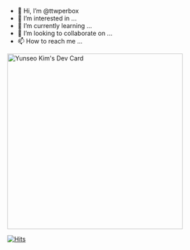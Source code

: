 - 👋 Hi, I’m @ttwperbox
- 👀 I’m interested in ...
- 🌱 I’m currently learning ...
- 💞️ I’m looking to collaborate on ...
- 📫 How to reach me ...

<a href="https://app.daily.dev/ttwperbox"><img src="https://api.daily.dev/devcards/3bc2586d663641f1803ca68421da53ef.png?r=lek" width="400" alt="Yunseo Kim's Dev Card"/></a>

<!---
ttwperbox/ttwperbox is a ✨ special ✨ repository because its `README.md` (this file) appears on your GitHub profile.
You can click the Preview link to take a look at your changes.
--->


[![Hits](https://hits.seeyoufarm.com/api/count/incr/badge.svg?url=https%3A%2F%2Fgithub.com%2Fttwperbox%2F&count_bg=%23FF3030&title_bg=%23555555&icon=&icon_color=%23FF0000&title=hits&edge_flat=false)](https://hits.seeyoufarm.com)
